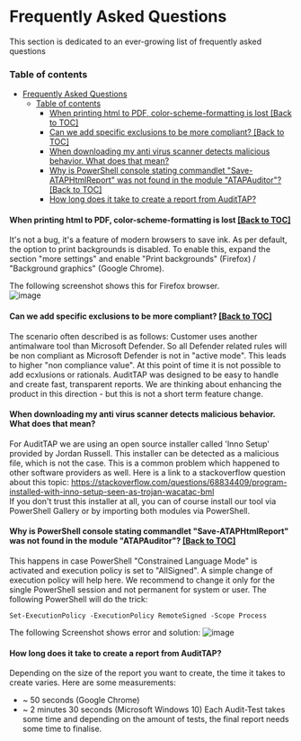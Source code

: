 # Frequently Asked Questions
This section is dedicated to an ever-growing list of frequently asked questions

### Table of contents


- [Frequently Asked Questions](#frequently-asked-questions)
    - [Table of contents](#table-of-contents)
      - [When printing html to PDF, color-scheme-formatting is lost \[Back to TOC\]](#when-printing-html-to-pdf-color-scheme-formatting-is-lost-back-to-toc)
      - [Can we add specific exclusions to be more compliant? \[Back to TOC\]](#can-we-add-specific-exclusions-to-be-more-compliant-back-to-toc)
      - [When downloading my anti virus scanner detects malicious behavior. What does that mean?](#when-downloading-my-anti-virus-scanner-detects-malicious-behavior-what-does-that-mean)
      - [Why is PowerShell console stating commandlet "Save-ATAPHtmlReport" was not found in the module "ATAPAuditor"? \[Back to TOC\]](#why-is-powershell-console-stating-commandlet-save-ataphtmlreport-was-not-found-in-the-module-atapauditor-back-to-toc)
      - [How long does it take to create a report from AuditTAP?](#how-long-does-it-take-to-create-a-report-from-audittap)


#### When printing html to PDF, color-scheme-formatting is lost [[Back to TOC]](https://github.com/fbprogmbh/Audit-Test-Automation/blob/master/FAQ/readme.md#table-of-contents)

It's not a bug, it's a feature of modern browsers to save ink. As per default, the option to print backgrounds is disabled.
To enable this, expand the section "more settings" and enable "Print backgrounds" (Firefox) / "Background graphics" (Google Chrome).

The following screenshot shows this for Firefox browser.  
![image](https://github.com/fbprogmbh/Audit-Test-Automation/blob/master/FAQ/images/FAQ_print%20backgrounds.PNG)


#### Can we add specific exclusions to be more compliant? [[Back to TOC]](https://github.com/fbprogmbh/Audit-Test-Automation/blob/master/FAQ/readme.md#table-of-contents)

The scenario often described is as follows: Customer uses another antimalware tool than Microsoft Defender. So all Defender related rules will be non compliant as Microsoft Defender is not in "active mode". This leads to higher "non compliance value". 
At this point of time it is not possible to add ecxlusions or rationals. AuditTAP was designed to be easy to handle and create fast, transparent reports. We are thinking about enhancing the product in this direction - but this is not a short term feature change.


#### When downloading my anti virus scanner detects malicious behavior. What does that mean?

For AuditTAP we are using an open source installer called 'Inno Setup' provided by Jordan Russell. This installer can be detected as a malicious file, which is not the case. This is a common problem which happened to other software providers as well. Here is a link to a stackoverflow question about this topic: 
https://stackoverflow.com/questions/68834409/program-installed-with-inno-setup-seen-as-trojan-wacatac-bml   
If you don't trust this installer at all, you can of course install our tool via PowerShell Gallery or by importing both modules via PowerShell.

#### Why is PowerShell console stating commandlet "Save-ATAPHtmlReport" was not found in the module "ATAPAuditor"? [[Back to TOC]](https://github.com/fbprogmbh/Audit-Test-Automation/blob/master/FAQ/readme.md#table-of-contents)

This  happens in case PowerShell "Constrained Language Mode" is activated and execution policy is set to "AllSigned". A simple change of execution policy will help here. We recommend to change it only for the single PowerShell session and not permanent for system or user. The following PowerShell will do the trick:

```
Set-ExecutionPolicy -ExecutionPolicy RemoteSigned -Scope Process
```

The following Screenshot shows error and solution: 
![image](https://user-images.githubusercontent.com/23223285/216938169-b92200d4-645b-442c-8d00-de46328e75a0.png)



#### How long does it take to create a report from AuditTAP?
Depending on the size of the report you want to create, the time it takes to create varies. Here are some measurements:
* ~ 50 seconds (Google Chrome) 
* ~ 2 minutes 30 seconds (Microsoft Windows 10)
Each Audit-Test takes some time and depending on the amount of tests, the final report needs some time to finalise.
